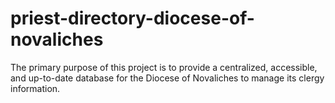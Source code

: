 # priest-directory-diocese-of-novaliches
The primary purpose of this project is to provide a centralized, accessible, and up-to-date database for the Diocese of Novaliches to manage its clergy information.
